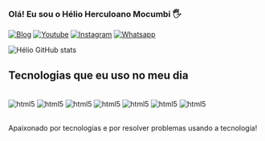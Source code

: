 

### Olá! Eu sou o Hélio Herculoano Mocumbi 🖐️
[![Blog](https://img.shields.io/website?=hhdev.com&style=for-the-badge&url=https://hhdev.com/)](https://#.com)
[![Youtube](https://img.shields.io/badge/YouTube-FF0000?style=for-the-badge&logo=youtube&logoColor=white)](https://youtube.com)
[![Instagram](https://img.shields.io/badge/Instagram-E4405F?style=for-the-badge&logo=instagram&logoColor=white)](https://instagram.com)
[![Whatsapp](https://img.shields.io/badge/WhatsApp-25D366?style=for-the-badge&logo=whatsapp&logoColor=white)](https://api.whatsapp.com/send?phone=258820370517&text=Vamos%20trabalhar%20juntos%3F)

![Hélio GitHub stats](https://github-readme-stats.vercel.app/api?username=helioherculano&show_icons=true&theme=dracula)

## Tecnologias que eu uso no meu dia

<div style="display:inline_block"><br/>
    <img align="center" alt="html5" src="https://img.shields.io/badge/HTML5-E34F26?style=for-the-badge&logo=html5&logoColor=white" >
    <img align="center" alt="html5" src="https://img.shields.io/badge/CSS3-1572B6?style=for-the-badge&logo=css3&logoColor=white" >
    <img align="center" alt="html5" src="https://img.shields.io/badge/JavaScript-F7DF1E?style=for-the-badge&logo=javascript&logoColor=black" >
    <img align="center" alt="html5" src="https://img.shields.io/badge/Bootstrap-563D7C?style=for-the-badge&logo=bootstrap&logoColor=white" >
    <img align="center" alt="html5" src="https://img.shields.io/badge/Vue.js-35495E?style=for-the-badge&logo=vue.js&logoColor=4FC08D" >
    <img align="center" alt="html5" src="https://img.shields.io/badge/PHP-777BB4?style=for-the-badge&logo=php&logoColor=white" >
    <img align="center" alt="html5" src="https://img.shields.io/badge/Laravel-FF2D20?style=for-the-badge&logo=laravel&logoColor=white" >
</div><br/>

Apaixonado por tecnologias e por resolver problemas usando a tecnologia!

